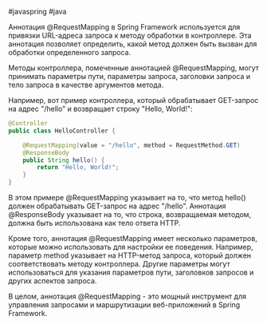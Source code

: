 #javaspring #java 


Аннотация @RequestMapping в Spring Framework используется для привязки URL-адреса запроса к методу обработки в контроллере. Эта аннотация позволяет определить, какой метод должен быть вызван для обработки определенного запроса.

Методы контроллера, помеченные аннотацией @RequestMapping, могут принимать параметры пути, параметры запроса, заголовки запроса и тело запроса в качестве аргументов метода.

Например, вот пример контроллера, который обрабатывает GET-запрос на адрес "/hello" и возвращает строку "Hello, World!":

```java
@Controller
public class HelloController {

    @RequestMapping(value = "/hello", method = RequestMethod.GET)
    @ResponseBody
    public String hello() {
        return "Hello, World!";
    }
}
```

В этом примере @RequestMapping указывает на то, что метод hello() должен обрабатывать GET-запрос на адрес "/hello". Аннотация @ResponseBody указывает на то, что строка, возвращаемая методом, должна быть использована как тело ответа HTTP.

Кроме того, аннотация @RequestMapping имеет несколько параметров, которые можно использовать для настройки ее поведения. Например, параметр method указывает на HTTP-метод запроса, который должен соответствовать методу контроллера. Другие параметры могут использоваться для указания параметров пути, заголовков запросов и других аспектов запроса.

В целом, аннотация @RequestMapping - это мощный инструмент для управления запросами и маршрутизации веб-приложений в Spring Framework.